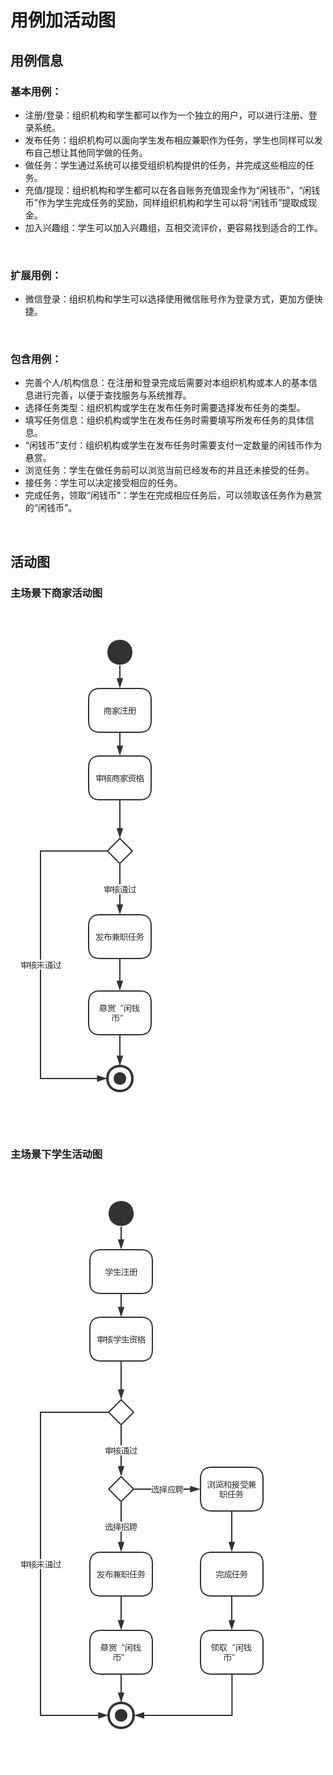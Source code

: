 # 用例加活动图
## 用例信息
### 基本用例：
- 注册/登录：组织机构和学生都可以作为一个独立的用户，可以进行注册、登录系统。
- 发布任务：组织机构可以面向学生发布相应兼职作为任务，学生也同样可以发布自己想让其他同学做的任务。
- 做任务：学生通过系统可以接受组织机构提供的任务，并完成这些相应的任务。
- 充值/提现：组织机构和学生都可以在各自账务充值现金作为“闲钱币”，“闲钱币”作为学生完成任务的奖励，同样组织机构和学生可以将“闲钱币”提取成现金。
- 加入兴趣组：学生可以加入兴趣组，互相交流评价，更容易找到适合的工作。
<br>

### 扩展用例：
- 微信登录：组织机构和学生可以选择使用微信账号作为登录方式，更加方便快捷。
<br>

### 包含用例：
- 完善个人/机构信息：在注册和登录完成后需要对本组织机构或本人的基本信息进行完善，以便于查找服务与系统推荐。
- 选择任务类型：组织机构或学生在发布任务时需要选择发布任务的类型。
- 填写任务信息：组织机构或学生在发布任务时需要填写所发布任务的具体信息。
- “闲钱币”支付：组织机构或学生在发布任务时需要支付一定数量的闲钱币作为悬赏。
- 浏览任务：学生在做任务前可以浏览当前已经发布的并且还未接受的任务。
- 接任务：学生可以决定接受相应的任务。
- 完成任务，领取“闲钱币”：学生在完成相应任务后，可以领取该任务作为悬赏的“闲钱币”。
<br>

## 活动图
### 主场景下商家活动图
![](./../use-cases/hdt1.jpg)
### 主场景下学生活动图
![](./../use-cases/hdt2.jpg)
